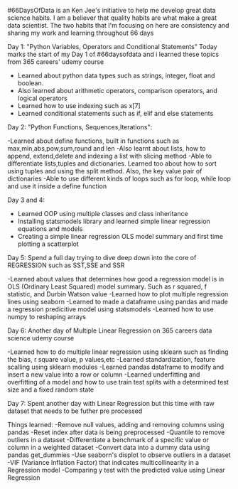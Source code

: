#66DaysOfData is an Ken Jee's initiative to help me develop great data science habits. I am a believer that quality habits are what make a great data scientist.
The two habits that I'm focusing on here are consistency and sharing my work and learning throughout 66 days

Day 1:
"Python Variables, Operators and Conditional Statements" 
Today marks the start of my Day 1 of #66daysofdata and i learned these topics from 365 careers' udemy course

- Learned about python data types such as strings, integer, float and boolean.
- Also learned about arithmetic operators, comparison operators, and logical operators
- Learned how to use indexing such as x[7]
- Learned conditional statements such as if, elif and else statements

Day 2:
"Python Functions, Sequences,Iterations":

-Learned about define functions, built in functions such as max,min,abs,pow,sum,round and len
-Also learnt about lists, how to append, extend,delete and indexing a list with slicing method
-Able to differentiate lists,tuples and dictionaries. Learned too about how to sort using tuples and using the split method. Also, the key value pair of dictionaries
-Able to use different kinds of loops such as for loop, while loop and use it inside a define function

Day 3 and 4:

- Learned OOP using multiple classes and class inheritance
- Installing statsmodels library and learned simple linear regression equations and models
- Creating a simple linear regression OLS model summary and first time plotting a scatterplot

Day 5:
Spend a full day trying to dive deep down into the core of REGRESSION such as SST,SSE and SSR

-Learned about values that determines how good a regression model is in OLS (Ordinary Least Squared) model summary. Such as r squared, f statistic, and Durbin Watson value
-Learned how to plot multiple regression lines using seaborn
-Learned to made a dataframe using pandas and made a regression predicitive model using statsmodels
-Learned how to use numpy to reshaping arrays

Day 6:
Another day of Multiple Linear Regression on 365 careers data science udemy course

-Learned how to do multiple linear regression using sklearn such as finding the bias, r square value, p values,etc
-Learned standardization, feature scalling using sklearn modules
-Learned pandas dataframe to modify and insert a new value into a row or column
-Learned underfitting and overfitting of a model and how to use train test splits with a determined test size and a fixed random state

Day 7:
Spent another day with Linear Regression but this time with raw dataset that needs to be futher pre processed

Things learned:
-Remove null values, adding and removing columns using pandas
-Reset index after data is being preprocessed
-Quantile to remove outliers in a dataset
-Differentiate a benchmark of a specific value or column in a weighted dataset
-Convert data into a dummy data using pandas get_dummies
-Use seaborn's displot to observe outliers in a dataset
-VIF (Variance Inflation Factor) that indicates multicollinearity in a Regression model
-Comparing y test with the predicted value using Linear Regression
